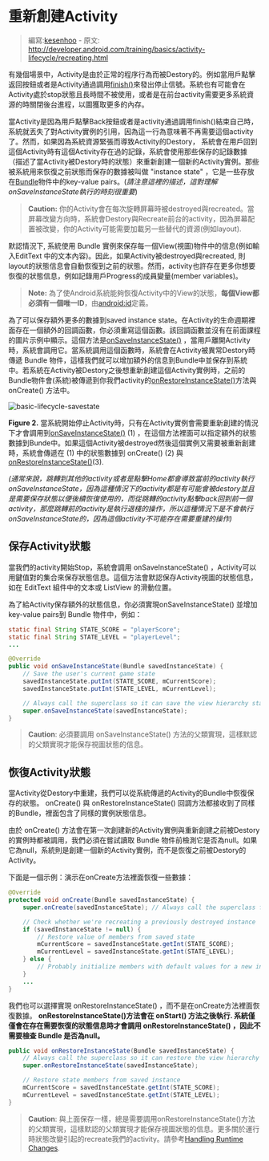 # 重新創建Activity

> 編寫:[kesenhoo](https://github.com/kesenhoo) - 原文: <http://developer.android.com/training/basics/activity-lifecycle/recreating.html>

有幾個場景中，Activity是由於正常的程序行為而被Destory的。例如當用戶點擊返回按鈕或者是Activity通過調用<a href="http://developer.android.com/reference/android/app/Activity.html#finish()">finish()</a>來發出停止信號。系統也有可能會在Activity處於stop狀態且長時間不被使用，或者是在前台activity需要更多系統資源的時關閉後台進程，以圖獲取更多的內存。

當Activity是因為用戶點擊Back按鈕或者是activity通過調用finish()結束自己時，系統就丟失了對Activity實例的引用，因為這一行為意味著不再需要這個activity了。然而，如果因為系統資源緊張而導致Activity的Destory， 系統會在用戶回到這個Activity時有這個Activity存在過的記錄，系統會使用那些保存的記錄數據（描述了當Activity被Destory時的狀態）來重新創建一個新的Activity實例。那些被系統用來恢復之前狀態而保存的數據被叫做 "instance state" ，它是一些存放在[Bundle](http://developer.android.com/reference/android/os/Bundle.html)物件中的key-value pairs。(*請注意這裡的描述，這對理解onSaveInstanceState執行的時刻很重要*)

> **Caution:** 你的Activity會在每次旋轉屏幕時被destroyed與recreated。當屏幕改變方向時，系統會Destory與Recreate前台的activity，因為屏幕配置被改變，你的Activity可能需要加載另一些替代的資源(例如layout).

<!-- more -->

默認情況下, 系統使用 Bundle 實例來保存每一個View(視圖)物件中的信息(例如輸入EditText 中的文本內容)。因此，如果Activity被destroyed與recreated, 則layout的狀態信息會自動恢復到之前的狀態。然而，activity也許存在更多你想要恢復的狀態信息，例如記錄用戶Progress的成員變量(member variables)。

> **Note:** 為了使Android系統能夠恢復Activity中的View的狀態，**每個View都必須有一個唯一ID**，由[android:id](http://developer.android.com/reference/android/view/View.html#attr_android:id)定義。

為了可以保存額外更多的數據到saved instance state。在Activity的生命週期裡面存在一個額外的回調函數，你必須重寫這個函數。該回調函數並沒有在前面課程的圖片示例中顯示。這個方法是<a href="http://developer.android.com/reference/android/app/Activity.html#onSaveInstanceState(android.os.Bundle)">onSaveInstanceState()</a> ，當用戶離開Activity時，系統會調用它。當系統調用這個函數時，系統會在Activity被異常Destory時傳遞 Bundle 物件，這樣我們就可以增加額外的信息到Bundle中並保存到系統中。若系統在Activity被Destory之後想重新創建這個Activity實例時，之前的Bundle物件會(系統)被傳遞到你我們activity的<a href="http://developer.android.com/reference/android/app/Activity.html#onRestoreInstanceState(android.os.Bundle)">onRestoreInstanceState()</a>方法與 onCreate() 方法中。

![basic-lifecycle-savestate](basic-lifecycle-savestate.png)

**Figure 2.** 當系統開始停止Activity時，只有在Activity實例會需要重新創建的情況下才會調用到<a href="http://developer.android.com/reference/android/app/Activity.html#onSaveInstanceState(android.os.Bundle)">onSaveInstanceState()</a> (1) ，在這個方法裡面可以指定額外的狀態數據到Bunde中。如果這個Activity被destroyed然後這個實例又需要被重新創建時，系統會傳遞在 (1) 中的狀態數據到 onCreate()  (2) 與 <a href="http://developer.android.com/reference/android/app/Activity.html#onRestoreInstanceState(android.os.Bundle)">onRestoreInstanceState()</a>(3).

*(通常來說，跳轉到其他的activity或者是點擊Home都會導致當前的activity執行onSaveInstanceState，因為這種情況下的activity都是有可能會被destory並且是需要保存狀態以便後續恢復使用的，而從跳轉的activity點擊back回到前一個activity，那麼跳轉前的activity是執行退棧的操作，所以這種情況下是不會執行onSaveInstanceState的，因為這個activity不可能存在需要重建的操作)*



## 保存Activity狀態

當我們的activity開始Stop，系統會調用 onSaveInstanceState() ，Activity可以用鍵值對的集合來保存狀態信息。這個方法會默認保存Activity視圖的狀態信息，如在 EditText 組件中的文本或 ListView 的滑動位置。

為了給Activity保存額外的狀態信息，你必須實現onSaveInstanceState() 並增加key-value pairs到 Bundle 物件中，例如：

```java
static final String STATE_SCORE = "playerScore";
static final String STATE_LEVEL = "playerLevel";
...

@Override
public void onSaveInstanceState(Bundle savedInstanceState) {
    // Save the user's current game state
    savedInstanceState.putInt(STATE_SCORE, mCurrentScore);
    savedInstanceState.putInt(STATE_LEVEL, mCurrentLevel);

    // Always call the superclass so it can save the view hierarchy state
    super.onSaveInstanceState(savedInstanceState);
}
```

> **Caution**: 必須要調用 onSaveInstanceState() 方法的父類實現，這樣默認的父類實現才能保存視圖狀態的信息。

## 恢復Activity狀態

當Activity從Destory中重建，我們可以從系統傳遞的Activity的Bundle中恢復保存的狀態。 onCreate() 與 onRestoreInstanceState() 回調方法都接收到了同樣的Bundle，裡面包含了同樣的實例狀態信息。

由於 onCreate() 方法會在第一次創建新的Activity實例與重新創建之前被Destory的實例時都被調用，我們必須在嘗試讀取 Bundle 物件前檢測它是否為null。如果它為null，系統則是創建一個新的Activity實例，而不是恢復之前被Destory的Activity。

下面是一個示例：演示在onCreate方法裡面恢復一些數據：

```java
@Override
protected void onCreate(Bundle savedInstanceState) {
    super.onCreate(savedInstanceState); // Always call the superclass first

    // Check whether we're recreating a previously destroyed instance
    if (savedInstanceState != null) {
        // Restore value of members from saved state
        mCurrentScore = savedInstanceState.getInt(STATE_SCORE);
        mCurrentLevel = savedInstanceState.getInt(STATE_LEVEL);
    } else {
        // Probably initialize members with default values for a new instance
    }
    ...
}
```

我們也可以選擇實現 onRestoreInstanceState()  ，而不是在onCreate方法裡面恢復數據。 **onRestoreInstanceState()方法會在 onStart() 方法之後執行. 系統僅僅會在存在需要恢復的狀態信息時才會調用 onRestoreInstanceState() ，因此不需要檢查 Bundle 是否為null。**

```java
public void onRestoreInstanceState(Bundle savedInstanceState) {
    // Always call the superclass so it can restore the view hierarchy
    super.onRestoreInstanceState(savedInstanceState);

    // Restore state members from saved instance
    mCurrentScore = savedInstanceState.getInt(STATE_SCORE);
    mCurrentLevel = savedInstanceState.getInt(STATE_LEVEL);
}
```

> **Caution**: 與上面保存一樣，總是需要調用onRestoreInstanceState()方法的父類實現，這樣默認的父類實現才能保存視圖狀態的信息。更多關於運行時狀態改變引起的recreate我們的activity。請參考[Handling Runtime Changes](http://developer.android.com/guide/topics/resources/runtime-changes.html).
